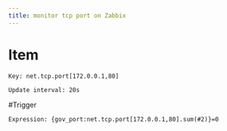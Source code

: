 ```yaml
---
title: monitor tcp port on Zabbix
---
```


# Item
```
Key: net.tcp.port[172.0.0.1,80]

Update interval: 20s

```


#Trigger
```
Expression: {gov_port:net.tcp.port[172.0.0.1,80].sum(#2)}=0

```
